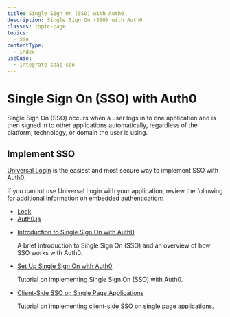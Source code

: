 ```yaml
---
title: Single Sign On (SSO) with Auth0
description: Single Sign On (SSO) with Auth0
classes: topic-page
topics:
  - sso
contentType:
  - index
useCase:
  - integrate-saas-sso
---
```

# Single Sign On (SSO) with Auth0

Single Sign On (SSO) occurs when a user logs in to one application and is then signed in to other applications automatically, regardless of the platform, technology, or domain the user is using.

## Implement SSO

[Universal Login](/hosted-pages/login) is the easiest and most secure way to implement SSO with Auth0.

If you cannot use Universal Login with your application, review the following for additional information on embedded authentication:

* [Lock](/libraries/lock)
* [Auth0.js](/libraries/auth0js)

<ul class="topic-links">
  <li>
    <i class="icon icon-budicon-715"></i><a href="/sso/introduction">Introduction to Single Sign On with Auth0</a>
    <p>A brief introduction to Single Sign On (SSO) and an overview of how SSO works with Auth0.</p>
  </li>
  <li>
    <i class="icon icon-budicon-715"></i><a href="/sso/setup">Set Up Single Sign On with Auth0</a>
    <p>Tutorial on implementing Single Sign On (SSO) with Auth0.</p>
  </li>
  <li>
    <i class="icon icon-budicon-715"></i><a href="/sso/single-page-apps">Client-Side SSO on Single Page Applications</a>
    <p>Tutorial on implementing client-side SSO on single page applications.</p>
  </li>
</ul>
